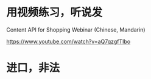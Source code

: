 # 用视频练习，听说发

Content API for Shopping Webinar (Chinese, Mandarin)

https://www.youtube.com/watch?v=aQ7qzgfTIbo

# 进口，非法


